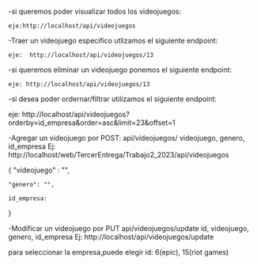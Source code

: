 -si queremos poder visualizar todos los videojuegos:

    eje:http://localhost/api/videojuegos
    
-Traer un videojuego especifico utlizamos el siguiente endpoint:
      
    eje:  http://localhost/api/videojuegos/13

-si queremos eliminar un videojuego ponemos el siguiente endpoint:
    
    eje: http://localhost/api/videojuegos/13


-si desea poder ordernar/filtrar utilizamos el siguiente endpoint:
    
   eje: http://localhost/api/videojuegos?orderby=id_empresa&order=asc&limit=23&offset=1


-Agregar un videojuego por POST:
    api/videojuegos/
    videojuego, genero, id_empresa
    Ej: http://localhost/web/TercerEntrega/Trabajo2_2023/api/videojuegos


{
    "videojuego" : "",

    "genero": "",

    id_empresa: 
}


-Modificar un videojuego por PUT
    api/videojuegos/update
    id, videojuego, genero, id_empresa
    Ej: http://localhost/api/videojuegos/update


para seleccionar la empresa,puede elegir id: 6(epic), 15(riot games)
